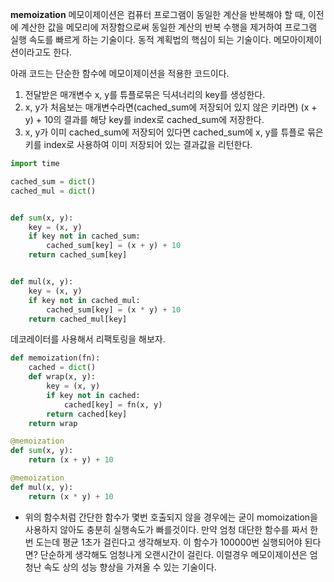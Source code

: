 **memoization** 메모이제이션은 컴퓨터 프로그램이 동일한 계산을 반복해야 할 때, 이전에 계산한 값을 메모리에 저장함으로써 동일한 계산의 반복 수행을 제거하여 프로그램 실행 속도를 빠르게 하는 기술이다. 동적 계획법의 핵심이 되는 기술이다. 메모아이제이션이라고도 한다.

아래 코드는 단순한 함수에 메모이제이션을 적용한 코드이다.<br>
1. 전달받은 매개변수 x, y를 튜플로묶은 딕셔너리의 key를 생성한다.<br>
2. x, y가 처음보는 매개변수라면(cached_sum에 저장되어 있지 않은 키라면) (x + y) + 10의 결과를 해당 key를 index로 cached_sum에 저장한다.
3. x, y가 이미 cached_sum에 저장되어 있다면 cached_sum에 x, y를 튜플로 묶은 키를 index로 사용하여 이미 저장되어 있는 결과값을 리턴한다.
 
```python
import time

cached_sum = dict()
cached_mul = dict()


def sum(x, y):
    key = (x, y)
    if key not in cached_sum:
        cached_sum[key] = (x + y) + 10
    return cached_sum[key]


def mul(x, y):
    key = (x, y)
    if key not in cached_mul:
        cached_sum[key] = (x * y) + 10
    return cached_mul[key]
```

데코레이터를 사용해서 리팩토링을 해보자.

```python
def memoization(fn):
    cached = dict()
    def wrap(x, y):
        key = (x, y)
        if key not in cached:
            cached[key] = fn(x, y)
        return cached[key]
    return wrap

@memoization
def sum(x, y):
    return (x + y) + 10

@memoization
def mul(x, y):
    return (x * y) + 10
```

- 위의 함수처럼 간단한 함수가 몇번 호출되지 않을 경우에는  굳이 momoization을 사용하지 않아도 충분히 실행속도가 빠를것이다. 만약 엄청 대단한 함수를 짜서 한번 도는데 평균 1초가 걸린다고 생각해보자. 이 함수가 100000번 실행되어야 된다면? 단순하게 생각해도 엄청나게 오랜시간이 걸린다. 이럴경우 메모이제이션은 엄청난 속도 상의 성능 향상을 가져올 수 있는 기술이다.
